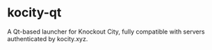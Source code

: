 # kocity-qt
A Qt-based launcher for Knockout City, fully compatible with servers authenticated by kocity.xyz.
